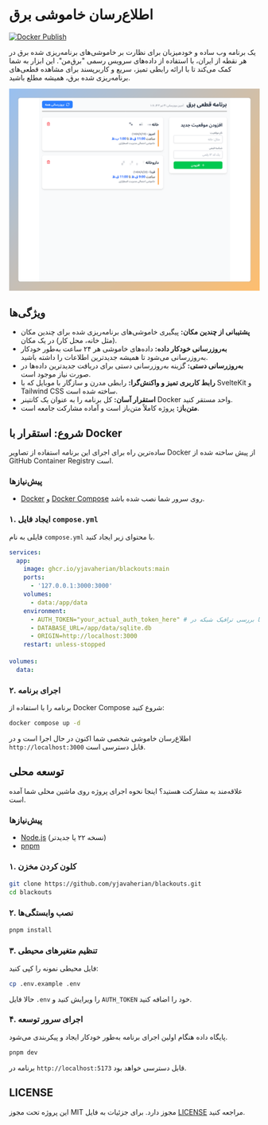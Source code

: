 # اطلاع‌رسان خاموشی برق

[![Docker Publish](https://github.com/yjavaherian/blackouts/actions/workflows/docker-publish.yml/badge.svg)](https://github.com/yjavaherian/blackouts/actions/workflows/docker-publish.yml)

یک برنامه وب ساده و خودمیزبان برای نظارت بر خاموشی‌های برنامه‌ریزی شده برق در هر نقطه از ایران، با استفاده از داده‌های سرویس رسمی "برق‌من". این ابزار به شما کمک می‌کند تا با ارائه رابطی تمیز، سریع و کاربرپسند برای مشاهده قطعی‌های برنامه‌ریزی شده برق، همیشه مطلع باشید.

![Screenshot](screenshot.png)

## ویژگی‌ها

- **پشتیبانی از چندین مکان:** پیگیری خاموشی‌های برنامه‌ریزی شده برای چندین مکان (مثل خانه، محل کار) در یک مکان.
- **به‌روزرسانی خودکار داده:** داده‌های خاموشی هر ۲۴ ساعت به‌طور خودکار به‌روزرسانی می‌شود تا همیشه جدیدترین اطلاعات را داشته باشید.
- **به‌روزرسانی دستی:** گزینه به‌روزرسانی دستی برای دریافت جدیدترین داده‌ها در صورت نیاز موجود است.
- **رابط کاربری تمیز و واکنش‌گرا:** رابطی مدرن و سازگار با موبایل که با SvelteKit و Tailwind CSS ساخته شده است.
- **استقرار آسان:** کل برنامه را به عنوان یک کانتینر Docker واحد مستقر کنید.
- **متن‌باز:** پروژه کاملاً متن‌باز است و آماده مشارکت جامعه است.

## شروع: استقرار با Docker

ساده‌ترین راه برای اجرای این برنامه استفاده از تصاویر Docker از پیش ساخته شده از GitHub Container Registry است.

### پیش‌نیازها

- [Docker](https://docs.docker.com/get-docker/) و [Docker Compose](https://docs.docker.com/compose/install/) روی سرور شما نصب شده باشد.

### ۱. ایجاد فایل `compose.yml`

فایلی به نام `compose.yml` با محتوای زیر ایجاد کنید.

```yml
services:
  app:
    image: ghcr.io/yjavaherian/blackouts:main
    ports:
      - '127.0.0.1:3000:3000'
    volumes:
      - data:/app/data
    environment:
      - AUTH_TOKEN="your_actual_auth_token_here" # آن را با بررسی ترافیک شبکه در https://bargheman.com/profile/blackout/my-blackouts دریافت کنید
      - DATABASE_URL=/app/data/sqlite.db
      - ORIGIN=http://localhost:3000
    restart: unless-stopped

volumes:
  data:
```

### ۲. اجرای برنامه

برنامه را با استفاده از Docker Compose شروع کنید:

```bash
docker compose up -d
```

اطلاع‌رسان خاموشی شخصی شما اکنون در حال اجرا است و در `http://localhost:3000` قابل دسترسی است.

## توسعه محلی

علاقه‌مند به مشارکت هستید؟ اینجا نحوه اجرای پروژه روی ماشین محلی شما آمده است.

### پیش‌نیازها

- [Node.js](https://nodejs.org/) (نسخه ۲۲ یا جدیدتر)
- [pnpm](https://pnpm.io/installation)

### ۱. کلون کردن مخزن

```bash
git clone https://github.com/yjavaherian/blackouts.git
cd blackouts
```

### ۲. نصب وابستگی‌ها

```bash
pnpm install
```

### ۳. تنظیم متغیرهای محیطی

فایل محیطی نمونه را کپی کنید:

```bash
cp .env.example .env
```

حالا فایل `.env` را ویرایش کنید و `AUTH_TOKEN` خود را اضافه کنید.

### ۴. اجرای سرور توسعه

پایگاه داده هنگام اولین اجرای برنامه به‌طور خودکار ایجاد و پیکربندی می‌شود.

```bash
pnpm dev
```

برنامه در `http://localhost:5173` قابل دسترسی خواهد بود.

## LICENSE

این پروژه تحت مجوز MIT مجوز دارد. برای جزئیات به فایل [LICENSE](LICENSE) مراجعه کنید.

